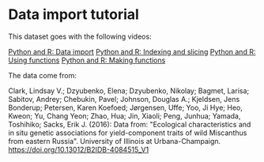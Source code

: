 # Data import tutorial

This dataset goes with the following videos:

[Python and R: Data import](https://www.youtube.com/watch?v=d3RN2ISkpJk)
[Python and R: Indexing and slicing](https://www.youtube.com/watch?v=gtK84ZPApJk)
[Python and R: Using functions](https://www.youtube.com/watch?v=29cXq4S6Dlw)
[Python and R: Making functions](https://www.youtube.com/watch?v=s2AULcFneOU)

The data come from:

Clark, Lindsay V.; Dzyubenko, Elena; Dzyubenko, Nikolay; Bagmet, Larisa;
Sabitov, Andrey; Chebukin, Pavel; Johnson, Douglas A.; Kjeldsen, Jens Bonderup;
Petersen, Karen Koefoed; Jørgensen, Uffe; Yoo, Ji Hye; Heo, Kweon; Yu, Chang Yeon;
Zhao, Hua; Jin, Xiaoli; Peng, Junhua; Yamada, Toshihiko; Sacks, Erik J. (2016):
Data from: "Ecological characteristics and in situ genetic associations for
yield-component traits of wild Miscanthus from eastern Russia". University of
Illinois at Urbana-Champaign. https://doi.org/10.13012/B2IDB-4084515_V1
